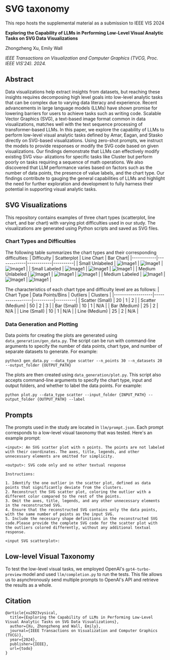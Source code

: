 # SVG taxonomy

This repo hosts the supplemental material as a submission to IEEE VIS 2024

**Exploring the Capability of LLMs in Performing Low-Level Visual Analytic Tasks on SVG Data Visualizations**

Zhongzheng Xu, Emily Wall

*IEEE Transactions on Visualization and Computer Graphics (TVCG, Proc. IEEE VIS'24). 2024.*

## Abstract 
Data visualizations help extract insights
from datasets, but reaching these insights requires decomposing
high level goals into low-level analytic tasks that can be complex
due to varying data literacy and experience. Recent advancements
in large language models (LLMs) have shown promise for lowering
barriers for users to achieve tasks such as writing code. Scalable
Vector Graphics (SVG), a text-based image format common in data
visualizations, matches well with the text sequence processing of
transformer-based LLMs. In this paper, we explore the capability of
LLMs to perform low-level visual analytic tasks defined by Amar,
Eagan, and Stasko directly on SVG-based visualizations. Using
zero-shot prompts, we instruct the models to provide responses or
modify the SVG code based on given visualizations. Our findings
demonstrate that LLMs can effectively modify existing SVG visu-
alizations for specific tasks like Cluster but perform poorly on tasks
requiring a sequence of math operations. We also discovered that
LLM performance varies based on factors such as the number of
data points, the presence of value labels, and the chart type. Our
findings contribute to gauging the general capabilities of LLMs and
highlight the need for further exploration and development to fully
harness their potential in supporting visual analytic tasks.

## SVG Visualizations
This repository contains examples of three chart types (scatterplot, line chart, and bar chart) with varying plot difficulties used in our study. The visualizations are generated using Python scripts and saved as SVG files.
### Chart Types and Difficulties
The following table summarizes the chart types and their corresponding difficulties:
| Difficulty | Scatterplot | Line Chart | Bar Chart|
|------------|-------------|------------|----------|
| Small Unlabeled  | ![Image1](./images/scatter/easy_unlabeled/scatter_data_0.svg) | ![Image1](./images/line/easy_unlabeled/line_data_0.svg) | ![Image1](./images/bar/easy_unlabeled/bar_data_0.svg) |
| Small Labeled    | ![Image1](./images/scatter/easy_labeled/scatter_data_0.svg) | ![Image1](./images/line/easy_labeled/line_data_0.svg) | ![Image1](./images/bar/easy_labeled/bar_data_0.svg) |
| Medium Unlabeled | ![Image1](./images/scatter/hard_unlabeled/scatter_data_0.svg) | ![Image1](./images/line/hard_unlabeled/line_data_0.svg) | ![Image1](./images/bar/hard_unlabeled/bar_data_0.svg) |
| Medium Labeled   | ![Image1](./images/scatter/hard_labeled/scatter_data_0.svg) | ![Image1](./images/line/hard_labeled/line_data_0.svg) | ![Image1](./images/bar/hard_labeled/bar_data_0.svg) |

The characteristics of each chart type and difficulty level are as follows:
| Chart Type        | Data Points/Bins | Outliers | Clusters |
|-------------------|------------------|----------|----------|
| Scatter (Small)  | 20               | 1        | 2        |
| Scatter (Medium) | 50               | 2        | 3        |
| Bar (Small)      | 10               | 1        | N/A      |
| Bar (Medium)     | 25               | 2        | N/A      |
| Line (Small)     | 10               | 1        | N/A      |
| Line (Medium)    | 25               | 2        | N/A      |

### Data Generation and Plotting

Data points for creating the plots are generated using `data_generation/gen_data.py`. The script can be run with command-line arguments to specify the number of data points, chart type, and number of separate datasets to generate. For example:

`python3 gen_data.py --data_type scatter --n_points 30 --n_datasets 20 --output_folder {OUTPUT_PATH}`

The plots are then created using `data_generation/plot.py`. This script also accepts command-line arguments to specify the chart type, input and output folders, and whether to label the data points. For example:

`python plot.py --data_type scatter --input_folder {INPUT_PATH} --output_folder {OUTPUT_PATH} --label`

## Prompts
The prompts used in the study are located in `llm/prompt.json`. Each prompt corresponds to a low-level visual taxonomy that was tested. Here's an example prompt:

```
<input>: An SVG scatter plot with n points. The points are not labeled with their coordinates. The axes, title, legends, and other unnecessary elements are omitted for simplicity.

<output>: SVG code only and no other textual response

Instructions:

1. Identify the one outlier in the scatter plot, defined as data points that significantly deviate from the clusters.
2. Reconstruct the SVG scatter plot, coloring the outlier with a different color compared to the rest of the points.
3. Omit the axes, title, legends, and any other unnecessary elements in the reconstructed SVG.
4. Ensure that the reconstructed SVG contains only the data points, with the same number of points as the input SVG.
5. Include the necessary shape definitions in the reconstructed SVG code.Please provide the complete SVG code for the scatter plot with the outliers colored differently, without any additional textual response.

<input SVG scatterplot>: 
```

## Low-level Visual Taxonomy
To test the low-level visual tasks, we employed OpenAI's `gpt4-turbo-preview` model and used `llm/completion.py` to run the tests. This file allows us to asynchronously send multiple prompts to OpenAI's API and retrieve the results as a whole.

## Citation 
```
@article{xu2023vysical,
  title={Exploring the Capability of LLMs in Performing Low-Level Visual Analytic Tasks on SVG Data Visualizations},
  author={Xu, Zhongzheng and Wall, Emily},
  journal={IEEE Transactions on Visualization and Computer Graphics (TVCG)},
  year={2024},
  publisher={IEEE},
  url={todo}
}
```






